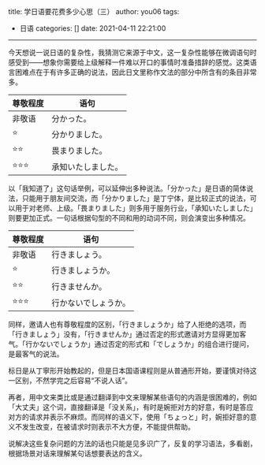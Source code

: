 title: 学日语要花费多少心思（三）
author: you06
tags:
  - 日语
categories: []
date: 2021-04-11 22:21:00
---
今天想说一说日语的复杂性，我猜测它来源于中文，这一复杂性能够在微调语句时感受到——想象你需要给上级解释一件难以开口的事情时准备措辞的感觉。这类语言困难点在于有许多正确的说法，因此日文里称作文法的部分中所含有的条目非常多。

|尊敬程度|语句|
|-|-|
|非敬语|分かった。|
|⭐|分かりました。|
|⭐⭐|畏まりました。|
|⭐⭐⭐|承知いたしました。|

以「我知道了」这句话举例，可以延伸出多种说法。「分かった」是日语的简体说法，只能用于朋友间交流，而「分かりました」是丁宁体，是比较正式的说法，可以用于对老师、上级。「畏まりました」则多用于服务行业，「承知いたしました」则要更加正式。一句话根据句型的不同和用的动词不同，则会演变出多种情况。

|尊敬程度|语句|
|-|-|
|非敬语|行きましょう。|
|⭐|行きましょうか。|
|⭐⭐|行きませんか。|
|⭐⭐⭐|行かないでしょうか。|

同样，邀请人也有尊敬程度的区别，「行きましょうか」给了人拒绝的选项，而「行きましょう」没有，「行きませんか」通过否定的形式邀请对方显得更加客气。「行かないでしょうか」通过否定的形式和「でしょうか」的组合进行提问，是最客气的说法。

标日是从丁寧形开始教起的，但是日本国语课程则是从普通形开始，要谨慎对待这一区别，不然学完之后容易“不说人话”。

再者，用中文来类比或是通过翻译到中文来理解某些语句的内涵是很困难的，例如「大丈夫」这个词，直接翻译是「没关系」，有时是婉拒对方的好意，有时是答应对方的请求并表示不麻烦。而同样的语义下，使用「ちょっと」时，婉拒好意的意义不发生改变，在被请求时则表示不大方便，不能提供帮助。

说解决这些复杂问题的方法的话也只能是见多识广了，反复的学习语法，多看剧，根据场景对话来理解某句话想要表达的含义。

